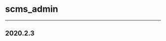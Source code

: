 # scms_admin
------

## 2020.2.3

[Springboot错误机制与定制错误信]: https://blog.csdn.net/WMY1230/article/details/103724078



